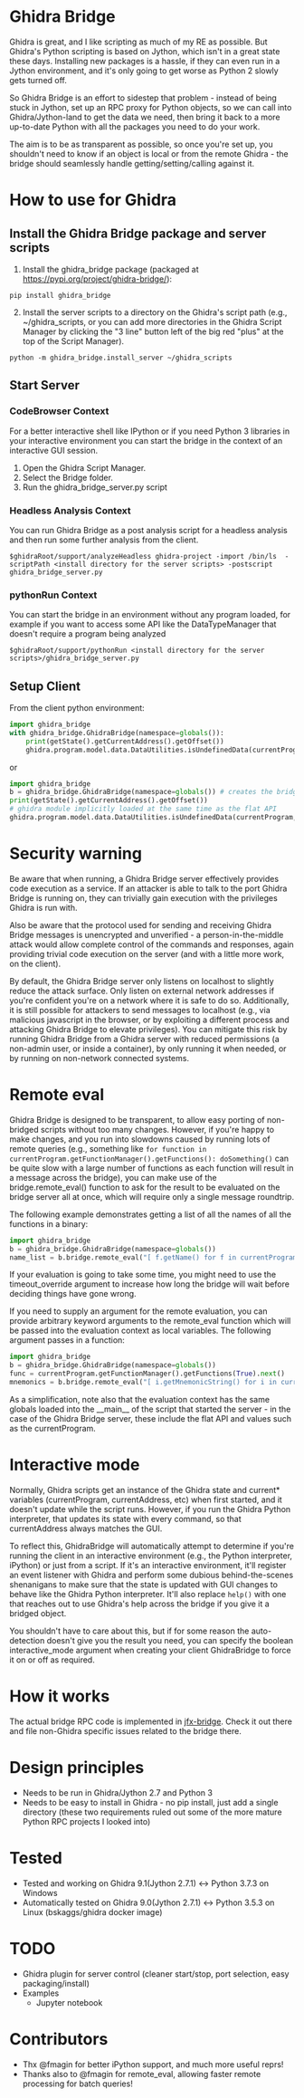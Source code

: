Ghidra Bridge
=====================
Ghidra is great, and I like scripting as much of my RE as possible. But Ghidra's Python scripting is based on Jython, which isn't in a great state these days. Installing new packages is a hassle, if they can even run in a Jython environment, and it's only going to get worse as Python 2 slowly gets turned off.

So Ghidra Bridge is an effort to sidestep that problem - instead of being stuck in Jython, set up an RPC proxy for Python objects, so we can call into Ghidra/Jython-land to get the data we need, then bring it back to a more up-to-date Python with all the packages you need to do your work. 

The aim is to be as transparent as possible, so once you're set up, you shouldn't need to know if an object is local or from the remote Ghidra - the bridge should seamlessly handle getting/setting/calling against it.

How to use for Ghidra
======================

## Install the Ghidra Bridge package and server scripts
1. Install the ghidra_bridge package (packaged at https://pypi.org/project/ghidra-bridge/):
```
pip install ghidra_bridge
```

2. Install the server scripts to a directory on the Ghidra's script path (e.g., ~/ghidra_scripts, or you can add more directories in the Ghidra Script Manager by clicking the "3 line" button left of the big red "plus" at the top of the Script Manager).
```
python -m ghidra_bridge.install_server ~/ghidra_scripts
```

## Start Server
### CodeBrowser Context

For a better interactive shell like IPython or if you need Python 3 libraries in your interactive environment you can start the bridge in the context of an interactive GUI session.

1. Open the Ghidra Script Manager.
2. Select the Bridge folder.
3. Run the ghidra_bridge_server.py script

### Headless Analysis Context

You can run Ghidra Bridge as a post analysis script for a headless analysis and then run some further analysis from the client.
```
$ghidraRoot/support/analyzeHeadless ghidra-project -import /bin/ls  -scriptPath <install directory for the server scripts> -postscript ghidra_bridge_server.py
```
### pythonRun Context

You can start the bridge in an environment without any program loaded, for example if you want to access some API like the DataTypeManager that doesn't require a program being analyzed

```
$ghidraRoot/support/pythonRun <install directory for the server scripts>/ghidra_bridge_server.py
```

## Setup Client
From the client python environment:
```python
import ghidra_bridge
with ghidra_bridge.GhidraBridge(namespace=globals()):
    print(getState().getCurrentAddress().getOffset())
    ghidra.program.model.data.DataUtilities.isUndefinedData(currentProgram, currentAddress)
```
or
```python
import ghidra_bridge
b = ghidra_bridge.GhidraBridge(namespace=globals()) # creates the bridge and loads the flat API into the global namespace
print(getState().getCurrentAddress().getOffset())
# ghidra module implicitly loaded at the same time as the flat API
ghidra.program.model.data.DataUtilities.isUndefinedData(currentProgram, currentAddress)
```

Security warning
=====================
Be aware that when running, a Ghidra Bridge server effectively provides code execution as a service. If an attacker is able to talk to the port Ghidra Bridge is running on, they can trivially gain execution with the privileges Ghidra is run with. 

Also be aware that the protocol used for sending and receiving Ghidra Bridge messages is unencrypted and unverified - a person-in-the-middle attack would allow complete control of the commands and responses, again providing trivial code execution on the server (and with a little more work, on the client). 

By default, the Ghidra Bridge server only listens on localhost to slightly reduce the attack surface. Only listen on external network addresses if you're confident you're on a network where it is safe to do so. Additionally, it is still possible for attackers to send messages to localhost (e.g., via malicious javascript in the browser, or by exploiting a different process and attacking Ghidra Bridge to elevate privileges). You can mitigate this risk by running Ghidra Bridge from a Ghidra server with reduced permissions (a non-admin user, or inside a container), by only running it when needed, or by running on non-network connected systems.

Remote eval
=====================
Ghidra Bridge is designed to be transparent, to allow easy porting of non-bridged scripts without too many changes. However, if you're happy to make changes, and you run into slowdowns caused by running lots of remote queries (e.g., something like `for function in currentProgram.getFunctionManager().getFunctions(): doSomething()` can be quite slow with a large number of functions as each function will result in a message across the bridge), you can make use of the bridge.remote_eval() function to ask for the result to be evaluated on the bridge server all at once, which will require only a single message roundtrip.

The following example demonstrates getting a list of all the names of all the functions in a binary:
```python
import ghidra_bridge 
b = ghidra_bridge.GhidraBridge(namespace=globals())
name_list = b.bridge.remote_eval("[ f.getName() for f in currentProgram.getFunctionManager().getFunctions(True)]")
```

If your evaluation is going to take some time, you might need to use the timeout_override argument to increase how long the bridge will wait before deciding things have gone wrong.

If you need to supply an argument for the remote evaluation, you can provide arbitrary keyword arguments to the remote_eval function which will be passed into the evaluation context as local variables. The following argument passes in a function:
```python
import ghidra_bridge 
b = ghidra_bridge.GhidraBridge(namespace=globals())
func = currentProgram.getFunctionManager().getFunctions(True).next()
mnemonics = b.bridge.remote_eval("[ i.getMnemonicString() for i in currentProgram.getListing().getInstructions(f.getBody(), True)]", f=func)
```
As a simplification, note also that the evaluation context has the same globals loaded into the \_\_main\_\_ of the script that started the server - in the case of the Ghidra Bridge server, these include the flat API and values such as the currentProgram.

Interactive mode
=====================
Normally, Ghidra scripts get an instance of the Ghidra state and current\* variables (currentProgram, currentAddress, etc) when first started, and it doesn't update while the script runs. However, if you run the Ghidra Python interpreter, that updates its state with every command, so that currentAddress always matches the GUI.

To reflect this, GhidraBridge will automatically attempt to determine if you're running the client in an interactive environment (e.g., the Python interpreter, iPython) or just from a script. If it's an interactive environment, it'll register an event listener with Ghidra and perform some dubious behind-the-scenes shenanigans to make sure that the state is updated with GUI changes to behave like the Ghidra Python interpreter.  It'll also replace `help()` with one that reaches out to use Ghidra's help across the bridge if you give it a bridged object.

You shouldn't have to care about this, but if for some reason the auto-detection doesn't give you the result you need, you can specify the boolean interactive_mode argument when creating your client GhidraBridge to force it on or off as required.

How it works
=====================
The actual bridge RPC code is implemented in [jfx-bridge](https://github.com/justfoxing/jfx_bridge/). Check it out there and file non-Ghidra specific issues related to the bridge there.

Design principles
=====================
* Needs to be run in Ghidra/Jython 2.7 and Python 3
* Needs to be easy to install in Ghidra - no pip install, just add a single directory 
(these two requirements ruled out some of the more mature Python RPC projects I looked into)

Tested
=====================
* Tested and working on Ghidra 9.1(Jython 2.7.1) <-> Python 3.7.3 on Windows
* Automatically tested on Ghidra 9.0(Jython 2.7.1) <-> Python 3.5.3 on Linux (bskaggs/ghidra docker image)

TODO
=====================
* Ghidra plugin for server control (cleaner start/stop, port selection, easy packaging/install)
* Examples
    * Jupyter notebook

Contributors
=====================
* Thx @fmagin for better iPython support, and much more useful reprs!
* Thanks also to @fmagin for remote_eval, allowing faster remote processing for batch queries!
